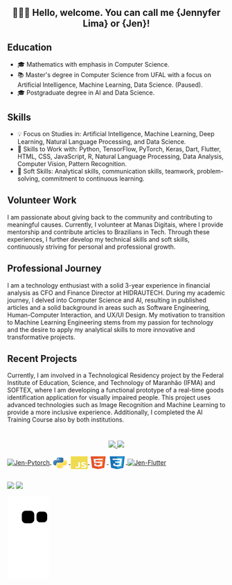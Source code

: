 
## <div align="center"> 👩🏽‍💻 Hello, welcome. You can call me {Jennyfer Lima} or {Jen}!</strong><p></div>

## Education
- 🎓 Mathematics with emphasis in Computer Science.
- 📚 Master's degree in Computer Science from UFAL with a focus on Artificial Intelligence, Machine Learning, Data Science. (Paused).
- 🎓 Postgraduate degree in AI and Data Science.

## Skills
- 💡 Focus on Studies in: Artificial Intelligence, Machine Learning, Deep Learning, Natural Language Processing, and Data Science.
- 🔧 Skills to Work with: Python, TensorFlow, PyTorch, Keras, Dart, Flutter, HTML, CSS, JavaScript, R, Natural Language Processing, Data Analysis, Computer Vision, Pattern Recognition.
- 🧠 Soft Skills: Analytical skills, communication skills, teamwork, problem-solving, commitment to continuous learning.

## Volunteer Work
I am passionate about giving back to the community and contributing to meaningful causes. Currently, I volunteer at Manas Digitais, where I provide mentorship and contribute articles to Brazilians in Tech. Through these experiences, I further develop my technical skills and soft skills, continuously striving for personal and professional growth.

## Professional Journey
I am a technology enthusiast with a solid 3-year experience in financial analysis as CFO and Finance Director at HIDRAUTECH. During my academic journey, I delved into Computer Science and AI, resulting in published articles and a solid background in areas such as Software Engineering, Human-Computer Interaction, and UX/UI Design. My motivation to transition to Machine Learning Engineering stems from my passion for technology and the desire to apply my analytical skills to more innovative and transformative projects.

## Recent Projects
Currently, I am involved in a Technological Residency project by the Federal Institute of Education, Science, and Technology of Maranhão (IFMA) and SOFTEX, where I am developing a functional prototype of a real-time goods identification application for visually impaired people. This project uses advanced technologies such as Image Recognition and Machine Learning to provide a more inclusive experience. Additionally, I completed the AI Training Course also by both institutions.

#


<div align="center">
  <a href="https://github.com/jennyferlima">
  <img height="180em" src="https://github-readme-stats.vercel.app/api?username=jennyferlima&show_icons=true&theme=dracula&include_all_commits=true&count_private=true"/>
  <img height="180em" src="https://github-readme-stats.vercel.app/api/top-langs/?username=jennyferlima&layout=compact&langs_count=7&theme=dracula"/>
</div>
  
<div style="display: inline_block"><br>
  <img align="center" alt="Jen-Pytorch" height="30" width="40" src="https://cdn.jsdelivr.net/gh/devicons/devicon/icons/pytorch/pytorch-original.svg" />
  <img align="center" alt="Jen-Python" height="30" width="40" src="https://raw.githubusercontent.com/devicons/devicon/master/icons/python/python-original.svg">
  <img align="center" alt="Jen-Js" height="30" width="40" src="https://raw.githubusercontent.com/devicons/devicon/master/icons/javascript/javascript-plain.svg">
  <img align="center" alt="Jen-HTML" height="30" width="40" src="https://raw.githubusercontent.com/devicons/devicon/master/icons/html5/html5-original.svg">
  <img align="center" alt="Jen-CSS" height="30" width="40" src="https://raw.githubusercontent.com/devicons/devicon/master/icons/css3/css3-original.svg">
  <img align="center" alt="Jen-Flutter" height="30" width="40" src="https://cdn.jsdelivr.net/gh/devicons/devicon/icons/flutter/flutter-original.svg" />
          
      
          
</div>
  
  ##
 
<div> 
  <a href="https://www.linkedin.com/in/jennyfer-lima" target="_blank"><img src="https://img.shields.io/badge/-LinkedIn-%230077B5?style=for-the-badge&logo=linkedin&logoColor=white" target="_blank"></a>
  <a href="https://medium.com/@ojennyferlima" target="_blank"><img src="https://img.shields.io/badge/Medium-12100E?style=for-the-badge&logo=medium&logoColor=white" target="_blank"></a>
  
  ![Snake animation](https://github.com/jennyferlima/jennyferlima/blob/output/github-contribution-grid-snake.svg)
  
 
</div>
  
  
  
<!---

- 👋 Hi, I’m @JennyferLima
- 👀 I’m interested in ...
- 🌱 I’m currently learning ...
- 💞️ I’m looking to collaborate on ...
- 📫 How to reach me ...

JennyferLima/JennyferLima is a ✨ special ✨ repository because its `README.md` (this file) appears on your GitHub profile.
You can click the Preview link to take a look at your changes.
--->
